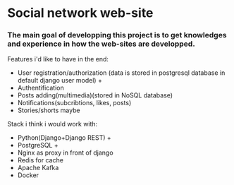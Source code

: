 # Social network web-site
### The main goal of developping this project is to get knowledges and experience in how the web-sites are developped.
Features i'd like to have in the end:
- User registration/authorization (data is stored in postgresql database in default django user model) +
- Authentification
- Posts adding(multimedia)(stored in NoSQL database)
- Notifications(subcribtions, likes, posts)
- Stories/shorts maybe

Stack i think i would work with:
- Python(Django+Django REST) +
- PostgreSQL +
- Nginx as proxy in front of django
- Redis for cache
- Apache Kafka
- Docker

  
